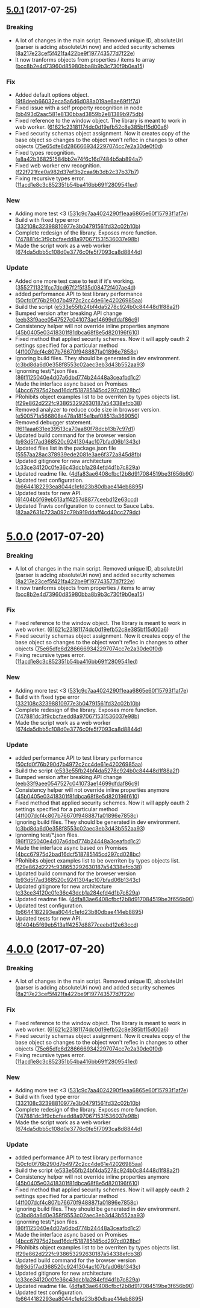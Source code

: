 <a name="5.0.1"></a>
## [5.0.1](https://github.com/raml2html/raml2obj/compare/4.0.0...v5.0.1) (2017-07-25)


### Breaking

* A lot of changes in the main script. Removed unique ID, absoluteUrl (parser is adding absoluteUri now) and added security schemes ([8a217e23cef5f421fa422be9f197743577d7f22e](https://github.com/raml2html/raml2obj/commit/8a217e23cef5f421fa422be9f197743577d7f22e))
* It now tranforms objects from properties / items to array ([bcc8b2e4d73960d85980bba8b9b3c730f9b0ea15](https://github.com/raml2html/raml2obj/commit/bcc8b2e4d73960d85980bba8b9b3c730f9b0ea15))

### Fix

* Added default options object. ([9f8deeb66032eca5a6d6d088a019ae6ae69f1f74](https://github.com/raml2html/raml2obj/commit/9f8deeb66032eca5a6d6d088a019ae6ae69f1f74))
* Fixed issue with a self property recognition in node ([bb493d2aac581e8130bbad3859b2e81389b975db](https://github.com/raml2html/raml2obj/commit/bb493d2aac581e8130bbad3859b2e81389b975db))
* Fixed reference to the window object. The library is meant to work in web worker. ([61621c23181174dc0d19efb52c8e385bf15d00a6](https://github.com/raml2html/raml2obj/commit/61621c23181174dc0d19efb52c8e385bf15d00a6))
* Fixed security schemas object assignment. Now it creates copy of the base object so changes to the object won't reflec in changes to other objects ([75e65dfe6d2866669342297074cc7e2a30de0f0d](https://github.com/raml2html/raml2obj/commit/75e65dfe6d2866669342297074cc7e2a30de0f0d))
* Fixed types recognition. ([e8a42b368251584bb2e74f6c16d7484b5ab894a7](https://github.com/raml2html/raml2obj/commit/e8a42b368251584bb2e74f6c16d7484b5ab894a7))
* Fixed web worker env recognition. ([f22f721fce0a982d37ef3b2caa9b3db2c37b37b7](https://github.com/raml2html/raml2obj/commit/f22f721fce0a982d37ef3b2caa9b3db2c37b37b7))
* Fixing recursive types error. ([11acd1e8c3c852351b54ba416bb69ff2809541ed](https://github.com/raml2html/raml2obj/commit/11acd1e8c3c852351b54ba416bb69ff2809541ed))

### New

* Adding more test <3 ([531c9c7aa4024290f1eaa6865e60f15793f1af7e](https://github.com/raml2html/raml2obj/commit/531c9c7aa4024290f1eaa6865e60f15793f1af7e))
* Build with fixed type error ([332108c32398810977e3b04791561fd32c02b10b](https://github.com/raml2html/raml2obj/commit/332108c32398810977e3b04791561fd32c02b10b))
* Complete redesign of the library. Exposes more function. ([747881dc3f9cbcfaedd8a970671531536037e98b](https://github.com/raml2html/raml2obj/commit/747881dc3f9cbcfaedd8a970671531536037e98b))
* Made the script work as a web worker ([674da5dbb5c108d0e3776c0fe5f7093ca8d8844d](https://github.com/raml2html/raml2obj/commit/674da5dbb5c108d0e3776c0fe5f7093ca8d8844d))

### Update

* Added one more test case to test if it's working. ([3552711321fcc7dcd67f2f5f35d08472f407ae4d](https://github.com/raml2html/raml2obj/commit/3552711321fcc7dcd67f2f5f35d08472f407ae4d))
* added performance API to test library performance ([50cfd0f76b290d7b4972c2cc4de61e42026985aa](https://github.com/raml2html/raml2obj/commit/50cfd0f76b290d7b4972c2cc4de61e42026985aa))
* Build the script ([e533e55fb24bf4da5278c924b0c84448d1f88a2f](https://github.com/raml2html/raml2obj/commit/e533e55fb24bf4da5278c924b0c84448d1f88a2f))
* Bumped version after breaking API change ([eeb33f9aee0547527c041073ae14699dfdaf86c9](https://github.com/raml2html/raml2obj/commit/eeb33f9aee0547527c041073ae14699dfdaf86c9))
* Consistency helper will not override inline properties anymore ([45b0405e03418301f81dbca68f8e5d820196f610](https://github.com/raml2html/raml2obj/commit/45b0405e03418301f81dbca68f8e5d820196f610))
* Fixed method that applied security schemes. Now it will apply oauth 2 settings specified for a particular method ([4ff007dcf4c807b76670f948887fa01896e7858c](https://github.com/raml2html/raml2obj/commit/4ff007dcf4c807b76670f948887fa01896e7858c))
* Ignoring build files. They should be generated in dev environment. ([c3bd8da6d0e358f8553c02aec3eb3d43b552aa93](https://github.com/raml2html/raml2obj/commit/c3bd8da6d0e358f8553c02aec3eb3d43b552aa93))
* Ignorning test/*.json files. ([86f1125040e4d07a6dbd774b24448a3ceafbd1c2](https://github.com/raml2html/raml2obj/commit/86f1125040e4d07a6dbd774b24448a3ceafbd1c2))
* Made the interface async based on Promises ([4bcc67975d2bad16dcf518785145cd297cd028bc](https://github.com/raml2html/raml2obj/commit/4bcc67975d2bad16dcf518785145cd297cd028bc))
* PRohibits object examples list to be overriten by types objects list. ([f29e862d222fc938653292630187a54338efcb38](https://github.com/raml2html/raml2obj/commit/f29e862d222fc938653292630187a54338efcb38))
* Removed analyzer to reduce code size in browser version. ([e500571a566808a478a1815e1baf08513a369050](https://github.com/raml2html/raml2obj/commit/e500571a566808a478a1815e1baf08513a369050))
* Removed debugger statement. ([f611aaa631ee39513ca70aa80f78dcb13b7c97d1](https://github.com/raml2html/raml2obj/commit/f611aaa631ee39513ca70aa80f78dcb13b7c97d1))
* Updated build command for the browser version ([b93d5f7ad368520c9241304ac107bfad06b1343c](https://github.com/raml2html/raml2obj/commit/b93d5f7ad368520c9241304ac107bfad06b1343c))
* Updated files list in the package.json file ([5557aa28ac378939ede2081e3ae6f372a845d8fb](https://github.com/raml2html/raml2obj/commit/5557aa28ac378939ede2081e3ae6f372a845d8fb))
* Updated gitignore for new architecture ([c33ce34120c0fe36c43dcb1a284efd4d1b7c829a](https://github.com/raml2html/raml2obj/commit/c33ce34120c0fe36c43dcb1a284efd4d1b7c829a))
* Updated readme file. ([4dfa83ae6408cfbcf2b8d917084519be3f656b90](https://github.com/raml2html/raml2obj/commit/4dfa83ae6408cfbcf2b8d917084519be3f656b90))
* Updated test configuration. ([b6644182293ea8044c1efd23b80dbae414eb8895](https://github.com/raml2html/raml2obj/commit/b6644182293ea8044c1efd23b80dbae414eb8895))
* Updated tests for new API. ([61404b5f69eb513aff4257d8877ceebd12e63ccd](https://github.com/raml2html/raml2obj/commit/61404b5f69eb513aff4257d8877ceebd12e63ccd))
* Updated Travis configuration to connect to Sauce Labs. ([82aa2631c723a092c79b919ddaff4cd40cc279dc](https://github.com/raml2html/raml2obj/commit/82aa2631c723a092c79b919ddaff4cd40cc279dc))



<a name="5.0.0"></a>
# [5.0.0](https://github.com/raml2html/raml2obj/compare/4.0.0...v5.0.0) (2017-07-20)


### Breaking

* A lot of changes in the main script. Removed unique ID, absoluteUrl (parser is adding absoluteUri now) and added security schemes ([8a217e23cef5f421fa422be9f197743577d7f22e](https://github.com/raml2html/raml2obj/commit/8a217e23cef5f421fa422be9f197743577d7f22e))
* It now tranforms objects from properties / items to array ([bcc8b2e4d73960d85980bba8b9b3c730f9b0ea15](https://github.com/raml2html/raml2obj/commit/bcc8b2e4d73960d85980bba8b9b3c730f9b0ea15))

### Fix

* Fixed reference to the window object. The library is meant to work in web worker. ([61621c23181174dc0d19efb52c8e385bf15d00a6](https://github.com/raml2html/raml2obj/commit/61621c23181174dc0d19efb52c8e385bf15d00a6))
* Fixed security schemas object assignment. Now it creates copy of the base object so changes to the object won't reflec in changes to other objects ([75e65dfe6d2866669342297074cc7e2a30de0f0d](https://github.com/raml2html/raml2obj/commit/75e65dfe6d2866669342297074cc7e2a30de0f0d))
* Fixing recursive types error. ([11acd1e8c3c852351b54ba416bb69ff2809541ed](https://github.com/raml2html/raml2obj/commit/11acd1e8c3c852351b54ba416bb69ff2809541ed))

### New

* Adding more test <3 ([531c9c7aa4024290f1eaa6865e60f15793f1af7e](https://github.com/raml2html/raml2obj/commit/531c9c7aa4024290f1eaa6865e60f15793f1af7e))
* Build with fixed type error ([332108c32398810977e3b04791561fd32c02b10b](https://github.com/raml2html/raml2obj/commit/332108c32398810977e3b04791561fd32c02b10b))
* Complete redesign of the library. Exposes more function. ([747881dc3f9cbcfaedd8a970671531536037e98b](https://github.com/raml2html/raml2obj/commit/747881dc3f9cbcfaedd8a970671531536037e98b))
* Made the script work as a web worker ([674da5dbb5c108d0e3776c0fe5f7093ca8d8844d](https://github.com/raml2html/raml2obj/commit/674da5dbb5c108d0e3776c0fe5f7093ca8d8844d))

### Update

* added performance API to test library performance ([50cfd0f76b290d7b4972c2cc4de61e42026985aa](https://github.com/raml2html/raml2obj/commit/50cfd0f76b290d7b4972c2cc4de61e42026985aa))
* Build the script ([e533e55fb24bf4da5278c924b0c84448d1f88a2f](https://github.com/raml2html/raml2obj/commit/e533e55fb24bf4da5278c924b0c84448d1f88a2f))
* Bumped version after breaking API change ([eeb33f9aee0547527c041073ae14699dfdaf86c9](https://github.com/raml2html/raml2obj/commit/eeb33f9aee0547527c041073ae14699dfdaf86c9))
* Consistency helper will not override inline properties anymore ([45b0405e03418301f81dbca68f8e5d820196f610](https://github.com/raml2html/raml2obj/commit/45b0405e03418301f81dbca68f8e5d820196f610))
* Fixed method that applied security schemes. Now it will apply oauth 2 settings specified for a particular method ([4ff007dcf4c807b76670f948887fa01896e7858c](https://github.com/raml2html/raml2obj/commit/4ff007dcf4c807b76670f948887fa01896e7858c))
* Ignoring build files. They should be generated in dev environment. ([c3bd8da6d0e358f8553c02aec3eb3d43b552aa93](https://github.com/raml2html/raml2obj/commit/c3bd8da6d0e358f8553c02aec3eb3d43b552aa93))
* Ignorning test/*.json files. ([86f1125040e4d07a6dbd774b24448a3ceafbd1c2](https://github.com/raml2html/raml2obj/commit/86f1125040e4d07a6dbd774b24448a3ceafbd1c2))
* Made the interface async based on Promises ([4bcc67975d2bad16dcf518785145cd297cd028bc](https://github.com/raml2html/raml2obj/commit/4bcc67975d2bad16dcf518785145cd297cd028bc))
* PRohibits object examples list to be overriten by types objects list. ([f29e862d222fc938653292630187a54338efcb38](https://github.com/raml2html/raml2obj/commit/f29e862d222fc938653292630187a54338efcb38))
* Updated build command for the browser version ([b93d5f7ad368520c9241304ac107bfad06b1343c](https://github.com/raml2html/raml2obj/commit/b93d5f7ad368520c9241304ac107bfad06b1343c))
* Updated gitignore for new architecture ([c33ce34120c0fe36c43dcb1a284efd4d1b7c829a](https://github.com/raml2html/raml2obj/commit/c33ce34120c0fe36c43dcb1a284efd4d1b7c829a))
* Updated readme file. ([4dfa83ae6408cfbcf2b8d917084519be3f656b90](https://github.com/raml2html/raml2obj/commit/4dfa83ae6408cfbcf2b8d917084519be3f656b90))
* Updated test configuration. ([b6644182293ea8044c1efd23b80dbae414eb8895](https://github.com/raml2html/raml2obj/commit/b6644182293ea8044c1efd23b80dbae414eb8895))
* Updated tests for new API. ([61404b5f69eb513aff4257d8877ceebd12e63ccd](https://github.com/raml2html/raml2obj/commit/61404b5f69eb513aff4257d8877ceebd12e63ccd))



<a name="4.0.0"></a>
# [4.0.0](https://github.com/raml2html/raml2obj/compare/4.0.0...v4.0.0) (2017-07-20)


### Breaking

* A lot of changes in the main script. Removed unique ID, absoluteUrl (parser is adding absoluteUri now) and added security schemes ([8a217e23cef5f421fa422be9f197743577d7f22e](https://github.com/raml2html/raml2obj/commit/8a217e23cef5f421fa422be9f197743577d7f22e))

### Fix

* Fixed reference to the window object. The library is meant to work in web worker. ([61621c23181174dc0d19efb52c8e385bf15d00a6](https://github.com/raml2html/raml2obj/commit/61621c23181174dc0d19efb52c8e385bf15d00a6))
* Fixed security schemas object assignment. Now it creates copy of the base object so changes to the object won't reflec in changes to other objects ([75e65dfe6d2866669342297074cc7e2a30de0f0d](https://github.com/raml2html/raml2obj/commit/75e65dfe6d2866669342297074cc7e2a30de0f0d))
* Fixing recursive types error. ([11acd1e8c3c852351b54ba416bb69ff2809541ed](https://github.com/raml2html/raml2obj/commit/11acd1e8c3c852351b54ba416bb69ff2809541ed))

### New

* Adding more test <3 ([531c9c7aa4024290f1eaa6865e60f15793f1af7e](https://github.com/raml2html/raml2obj/commit/531c9c7aa4024290f1eaa6865e60f15793f1af7e))
* Build with fixed type error ([332108c32398810977e3b04791561fd32c02b10b](https://github.com/raml2html/raml2obj/commit/332108c32398810977e3b04791561fd32c02b10b))
* Complete redesign of the library. Exposes more function. ([747881dc3f9cbcfaedd8a970671531536037e98b](https://github.com/raml2html/raml2obj/commit/747881dc3f9cbcfaedd8a970671531536037e98b))
* Made the script work as a web worker ([674da5dbb5c108d0e3776c0fe5f7093ca8d8844d](https://github.com/raml2html/raml2obj/commit/674da5dbb5c108d0e3776c0fe5f7093ca8d8844d))

### Update

* added performance API to test library performance ([50cfd0f76b290d7b4972c2cc4de61e42026985aa](https://github.com/raml2html/raml2obj/commit/50cfd0f76b290d7b4972c2cc4de61e42026985aa))
* Build the script ([e533e55fb24bf4da5278c924b0c84448d1f88a2f](https://github.com/raml2html/raml2obj/commit/e533e55fb24bf4da5278c924b0c84448d1f88a2f))
* Consistency helper will not override inline properties anymore ([45b0405e03418301f81dbca68f8e5d820196f610](https://github.com/raml2html/raml2obj/commit/45b0405e03418301f81dbca68f8e5d820196f610))
* Fixed method that applied security schemes. Now it will apply oauth 2 settings specified for a particular method ([4ff007dcf4c807b76670f948887fa01896e7858c](https://github.com/raml2html/raml2obj/commit/4ff007dcf4c807b76670f948887fa01896e7858c))
* Ignoring build files. They should be generated in dev environment. ([c3bd8da6d0e358f8553c02aec3eb3d43b552aa93](https://github.com/raml2html/raml2obj/commit/c3bd8da6d0e358f8553c02aec3eb3d43b552aa93))
* Ignorning test/*.json files. ([86f1125040e4d07a6dbd774b24448a3ceafbd1c2](https://github.com/raml2html/raml2obj/commit/86f1125040e4d07a6dbd774b24448a3ceafbd1c2))
* Made the interface async based on Promises ([4bcc67975d2bad16dcf518785145cd297cd028bc](https://github.com/raml2html/raml2obj/commit/4bcc67975d2bad16dcf518785145cd297cd028bc))
* PRohibits object examples list to be overriten by types objects list. ([f29e862d222fc938653292630187a54338efcb38](https://github.com/raml2html/raml2obj/commit/f29e862d222fc938653292630187a54338efcb38))
* Updated build command for the browser version ([b93d5f7ad368520c9241304ac107bfad06b1343c](https://github.com/raml2html/raml2obj/commit/b93d5f7ad368520c9241304ac107bfad06b1343c))
* Updated gitignore for new architecture ([c33ce34120c0fe36c43dcb1a284efd4d1b7c829a](https://github.com/raml2html/raml2obj/commit/c33ce34120c0fe36c43dcb1a284efd4d1b7c829a))
* Updated readme file. ([4dfa83ae6408cfbcf2b8d917084519be3f656b90](https://github.com/raml2html/raml2obj/commit/4dfa83ae6408cfbcf2b8d917084519be3f656b90))
* Updated test configuration. ([b6644182293ea8044c1efd23b80dbae414eb8895](https://github.com/raml2html/raml2obj/commit/b6644182293ea8044c1efd23b80dbae414eb8895))
